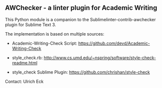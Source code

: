 AWChecker - a linter plugin for Academic Writing
------------------------------------------------

This Python module is a companion to the Sublimelinter-contrib-awchecker plugin for Sublime Text 3.


The implementation is based on multiple sources:

 - Academic-Writing-Check Script: https://github.com/devd/Academic-Writing-Check
 
 - style_check.rb: http://www.cs.umd.edu/~nspring/software/style-check-readme.html
 
 - style_check Sublime Plugin: https://github.com/chrishan/style-check


Contact: Ulrich Eck